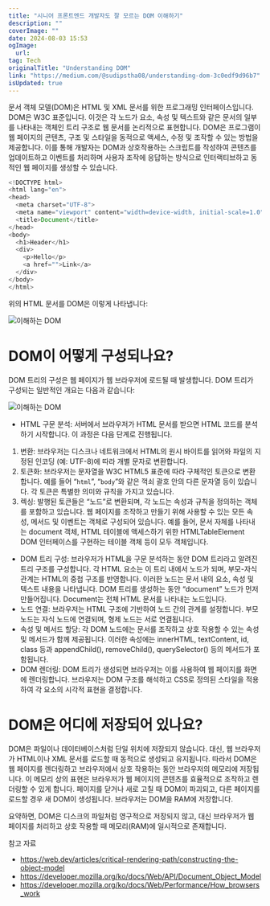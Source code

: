 ```yaml
---
title: "시니어 프론트엔드 개발자도 잘 모르는 DOM 이해하기"
description: ""
coverImage: ""
date: 2024-08-03 15:53
ogImage:
  url:
tag: Tech
originalTitle: "Understanding DOM"
link: "https://medium.com/@sudipstha08/understanding-dom-3c0edf9d96b7"
isUpdated: true
---
```


문서 객체 모델(DOM)은 HTML 및 XML 문서를 위한 프로그래밍 인터페이스입니다. DOM은 W3C 표준입니다. 이것은 각 노드가 요소, 속성 및 텍스트와 같은 문서의 일부를 나타내는 객체인 트리 구조로 웹 문서를 논리적으로 표현합니다.
DOM은 프로그램이 웹 페이지의 콘텐츠, 구조 및 스타일을 동적으로 액세스, 수정 및 조작할 수 있는 방법을 제공합니다. 이를 통해 개발자는 DOM과 상호작용하는 스크립트를 작성하여 콘텐츠를 업데이트하고 이벤트를 처리하며 사용자 조작에 응답하는 방식으로 인터랙티브하고 동적인 웹 페이지를 생성할 수 있습니다.

```js
<!DOCTYPE html>
<html lang="en">
<head>
  <meta charset="UTF-8">
  <meta name="viewport" content="width=device-width, initial-scale=1.0">
  <title>Document</title>
</head>
<body>
  <h1>Header</h1>
  <div>
    <p>Hello</p>
    <a href="">Link</a>
  </div>
</body>
</html>
```

위의 HTML 문서를 DOM은 이렇게 나타냅니다:

<!-- seedividend - 사각형 -->

<ins class="adsbygoogle"
     style="display:block"
     data-ad-client="ca-pub-4877378276818686"
     data-ad-slot="1898504329"
     data-ad-format="auto"
     data-full-width-responsive="true"></ins>

<script>
     (adsbygoogle = window.adsbygoogle || []).push({});
</script>

![이해하는 DOM](/assets/img/UnderstandingDOM_0.png)

# DOM이 어떻게 구성되나요?

DOM 트리의 구성은 웹 페이지가 웹 브라우저에 로드될 때 발생합니다. DOM 트리가 구성되는 일반적인 개요는 다음과 같습니다:

![이해하는 DOM](/assets/img/UnderstandingDOM_1.png)

<!-- seedividend - 사각형 -->

<ins class="adsbygoogle"
     style="display:block"
     data-ad-client="ca-pub-4877378276818686"
     data-ad-slot="1898504329"
     data-ad-format="auto"
     data-full-width-responsive="true"></ins>

<script>
     (adsbygoogle = window.adsbygoogle || []).push({});
</script>

- HTML 구문 분석:
  서버에서 브라우저가 HTML 문서를 받으면 HTML 코드를 분석하기 시작합니다. 이 과정은 다음 단계로 진행됩니다.

1. 변환: 브라우저는 디스크나 네트워크에서 HTML의 원시 바이트를 읽어와 파일의 지정된 인코딩 (예: UTF-8)에 따라 개별 문자로 변환합니다.
2. 토큰화: 브라우저는 문자열을 W3C HTML5 표준에 따라 구체적인 토큰으로 변환합니다. 예를 들어 “`html`”, “`body`”와 같은 꺽쇠 괄호 안의 다른 문자열 등이 있습니다. 각 토큰은 특별한 의미와 규칙을 가지고 있습니다.
3. 렉싱: 발행된 토큰들은 “노드”로 변환되며, 각 노드는 속성과 규칙을 정의하는 객체를 포함하고 있습니다. 웹 페이지를 조작하고 만들기 위해 사용할 수 있는 모든 속성, 메서드 및 이벤트는 객체로 구성되어 있습니다. 예를 들어, 문서 자체를 나타내는 document 객체, HTML 테이블에 액세스하기 위한 HTMLTableElement DOM 인터페이스를 구현하는 테이블 객체 등이 모두 객체입니다.

- DOM 트리 구성:
  브라우저가 HTML을 구문 분석하는 동안 DOM 트리라고 알려진 트리 구조를 구성합니다. 각 HTML 요소는 이 트리 내에서 노드가 되며, 부모-자식 관계는 HTML의 중첩 구조를 반영합니다. 이러한 노드는 문서 내의 요소, 속성 및 텍스트 내용을 나타냅니다. DOM 트리를 생성하는 동안 “document” 노드가 먼저 만들어집니다. Document는 전체 HTML 문서를 나타내는 노드입니다.
- 노드 연결:
  브라우저는 HTML 구조에 기반하여 노드 간의 관계를 설정합니다. 부모 노드는 자식 노드에 연결되며, 형제 노드는 서로 연결됩니다.
- 속성 및 메서드 할당:
  각 DOM 노드에는 문서를 조작하고 상호 작용할 수 있는 속성 및 메서드가 함께 제공됩니다. 이러한 속성에는 innerHTML, textContent, id, class 등과 appendChild(), removeChild(), querySelector() 등의 메서드가 포함됩니다.
- DOM 렌더링:
  DOM 트리가 생성되면 브라우저는 이를 사용하여 웹 페이지를 화면에 렌더링합니다. 브라우저는 DOM 구조를 해석하고 CSS로 정의된 스타일을 적용하여 각 요소의 시각적 표현을 결정합니다.

# DOM은 어디에 저장되어 있나요?

DOM은 파일이나 데이터베이스처럼 단일 위치에 저장되지 않습니다. 대신, 웹 브라우저가 HTML이나 XML 문서를 로드할 때 동적으로 생성되고 유지됩니다. 따라서 DOM은 웹 페이지를 렌더링하고 브라우저에서 상호 작용하는 동안 브라우저의 메모리에 저장됩니다. 이 메모리 상의 표현은 브라우저가 웹 페이지의 콘텐츠를 효율적으로 조작하고 렌더링할 수 있게 합니다. 페이지를 닫거나 새로 고칠 때 DOM이 파괴되고, 다른 페이지를 로드할 경우 새 DOM이 생성됩니다. 브라우저는 DOM을 RAM에 저장합니다.

요약하면, DOM은 디스크의 파일처럼 영구적으로 저장되지 않고, 대신 브라우저가 웹 페이지를 처리하고 상호 작용할 때 메모리(RAM)에 일시적으로 존재합니다.

<!-- seedividend - 사각형 -->

<ins class="adsbygoogle"
     style="display:block"
     data-ad-client="ca-pub-4877378276818686"
     data-ad-slot="1898504329"
     data-ad-format="auto"
     data-full-width-responsive="true"></ins>

<script>
     (adsbygoogle = window.adsbygoogle || []).push({});
</script>

참고 자료

- https://web.dev/articles/critical-rendering-path/constructing-the-object-model
- https://developer.mozilla.org/ko/docs/Web/API/Document_Object_Model
- https://developer.mozilla.org/ko/docs/Web/Performance/How_browsers_work
